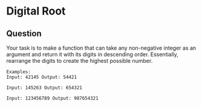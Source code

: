 # Digital Root

## Question

Your task is to make a function that can take any non-negative integer as an argument and return it with its digits in descending order. Essentially, rearrange the digits to create the highest possible number.

```
Examples:
Input: 42145 Output: 54421

Input: 145263 Output: 654321

Input: 123456789 Output: 987654321


```
